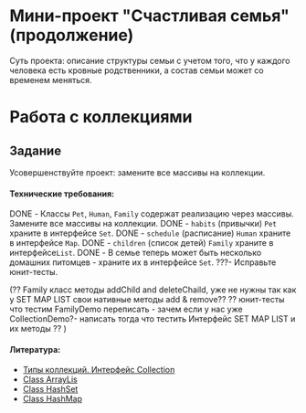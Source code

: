 # Мини-проект "Счастливая семья" (продолжение)

Суть проекта: описание структуры семьи с учетом того, что у каждого человека есть кровные родственники, а состав семьи может со временем меняться.

# Работа с коллекциями
## Задание

Усовершенствуйте проект: замените все массивы на коллекции.

#### Технические требования:
DONE - Классы `Pet`, `Human`, `Family` содержат реализацию через массивы. Замените все массивы на коллекции.
DONE - `habits` (привычки) `Pet` храните в интерфейсе `Set`.
DONE - `schedule` (расписание) `Human` храните в интерфейсе `Map`.
DONE  - `children` (список детей) `Family` храните в интерфейсе`List`.
DONE  - В семье теперь может быть несколько домашних питомцев - храните их в интерфейсе `Set`.
???- Исправьте юнит-тесты.

(?? Family класс методы addChild and deleteChaild, уже не нужны так как у SET MAP LIST свои нативные методы add & remove??
 ?? юнит-тесты  что тестим FamilyDemo переписать - зачем если у нас уже CollectionDemo?- написать
 тогда что тестить Интерфейс SET MAP LIST и их методы ??
)

#### Литература:
- [Типы коллекций. Интерфейс Collection](https://metanit.com/java/tutorial/5.1.php)
- [Class ArrayLis](https://docs.oracle.com/javase/7/docs/api/java/util/ArrayList.html)
- [Class HashSet](https://docs.oracle.com/javase/7/docs/api/java/util/HashSet.html)
- [Class HashMap](https://docs.oracle.com/javase/7/docs/api/java/util/HashMap.html)